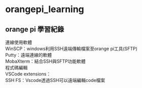 # orangepi_learning
orange pi 學習紀錄
---
連線使用軟體  
WinSCP：windows利用SSH遠端傳輸檔案至orange pi工具(SFTP)  
Putty：遠端連線的軟體  
MobaXterm：結合SSH與SFTP功能軟體  
程式碼編輯  
VSCode extensions：  
  SSH FS：Vscode透過SSH可以遠端編輯code檔案  
